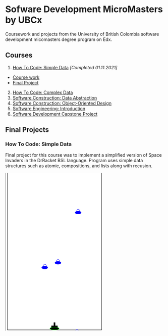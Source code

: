 # Sofware Development MicroMasters by UBCx
Coursework and projects from the University of British Colombia software development micomasters degree program on Edx.

## Courses

1. [How To Code: Simple Data](https://www.edx.org/course/how-to-code-simple-data) *[Completed 01.11.2021]*
  - [Course work](https://github.com/nicholasjhana/software-development/tree/main/1-how-to-code-simple-data)
  - [Final Project](https://github.com/nicholasjhana/software-development/tree/main/1-how-to-code-simple-data/final-project)
2. [How To Code: Complex Data](https://www.edx.org/course/how-to-code-complex-data)
3. [Software Construction: Data Abstraction](https://www.edx.org/course/software-construction-data-abstraction)
4. [Software Construction: Object-Oriented Design](https://www.edx.org/course/software-construction-object-oriented-design)
5. [Software Engineering: Introduction](https://www.edx.org/course/software-engineering-introduction)
6. [Software Development Capstone Project](https://www.edx.org/course/software-development-capstone-project)


## Final Projects

### How To Code: Simple Data
Final project for this course was to implement a simplified version of Space Invaders in the DrRacket BSL language. Program uses simple data structures such as atomic, compositions, and lists along with recusion.

![Alt text](1-how-to-code-simple-data/final-project/img/invaders-1.png?raw=true)

